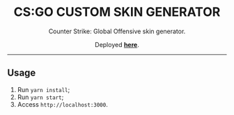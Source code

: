 <h1 align="center">
CS:GO CUSTOM SKIN GENERATOR
</h1>

<p align="center">Counter Strike: Global Offensive skin generator.</p>
<p align="center">Deployed <strong><a href="">here</a></strong>.</p>

<hr>

## Usage

1. Run `yarn install`;<br />
2. Run `yarn start`;<br />
3. Access `http://localhost:3000`.<br />
